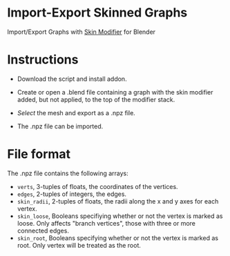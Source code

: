 # Import-Export Skinned Graphs

Import/Export Graphs with [Skin Modifier](
https://docs.blender.org/manual/en/latest/modeling/modifiers/generate/skin.html) for Blender


# Instructions

- Download the script and install addon.

- Create or open a .blend file containing a graph with the skin modifier added, but not applied, to the top of the modifier stack.

- *Select* the mesh and export as a .npz file.

- The .npz file can be imported.

# File format

The .npz file contains the following arrays:

- `verts`, 3-tuples of floats, the coordinates of the vertices.
- `edges`, 2-tuples of integers, the edges.
- `skin_radii`, 2-tuples of floats, the radii along the x and y axes for each vertex.
- `skin_loose`, Booleans specifiying whether or not the vertex is marked as loose. Only affects "branch vertices", those with three or more connected edges.
- `skin_root`, Booleans specifying whether or not the vertex is marked as root. Only vertex will be treated as the root.
